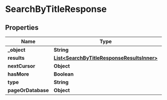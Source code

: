 

# SearchByTitleResponse


## Properties

| Name | Type | Description | Notes |
|------------ | ------------- | ------------- | -------------|
|**_object** | **String** |  |  [optional] |
|**results** | [**List&lt;SearchByTitleResponseResultsInner&gt;**](SearchByTitleResponseResultsInner.md) |  |  [optional] |
|**nextCursor** | **Object** |  |  [optional] |
|**hasMore** | **Boolean** |  |  [optional] |
|**type** | **String** |  |  [optional] |
|**pageOrDatabase** | **Object** |  |  [optional] |




